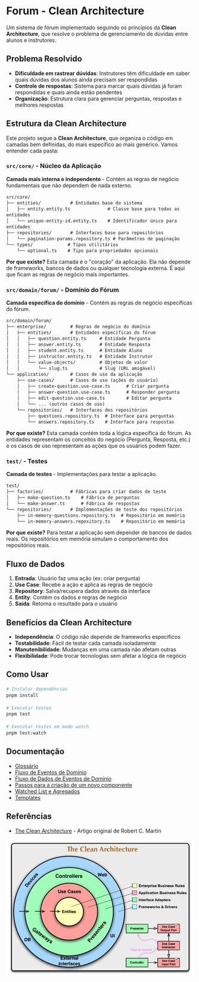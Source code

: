 # Forum - Clean Architecture

Um sistema de fórum implementado seguindo os princípios da **Clean Architecture**, que resolve o problema de gerenciamento de dúvidas entre alunos e instrutores.

## Problema Resolvido

- **Dificuldade em rastrear dúvidas**: Instrutores têm dificuldade em saber quais dúvidas dos alunos ainda precisam ser respondidas
- **Controle de respostas**: Sistema para marcar quais dúvidas já foram respondidas e quais ainda estão pendentes
- **Organização**: Estrutura clara para gerenciar perguntas, respostas e melhores respostas

## Estrutura da Clean Architecture

Este projeto segue a **Clean Architecture**, que organiza o código em camadas bem definidas, do mais específico ao mais genérico. Vamos entender cada pasta:

### `src/core/` - Núcleo da Aplicação

**Camada mais interna e independente** - Contém as regras de negócio fundamentais que não dependem de nada externo.

```text
src/core/
├── entities/           # Entidades base do sistema
│   ├── entity.entity.ts              # Classe base para todas as entidades
│   └── unique-entity-id.entity.ts    # Identificador único para entidades
├── repositories/       # Interfaces base para repositórios
│   └── pagination-params.repository.ts # Parâmetros de paginação
└── types/             # Tipos utilitários
    └── optional.ts    # Tipo para propriedades opcionais
```

**Por que existe?** Esta camada é o "coração" da aplicação. Ela não depende de frameworks, bancos de dados ou qualquer tecnologia externa. É aqui que ficam as regras de negócio mais importantes.

### `src/domain/forum/` - Domínio do Fórum

**Camada específica do domínio** - Contém as regras de negócio específicas do fórum.

```text
src/domain/forum/
├── enterprise/         # Regras de negócio do domínio
│   ├── entities/       # Entidades específicas do fórum
│   │   ├── question.entity.ts     # Entidade Pergunta
│   │   ├── answer.entity.ts       # Entidade Resposta
│   │   ├── student.entity.ts      # Entidade Aluno
│   │   ├── instructor.entity.ts   # Entidade Instrutor
│   │   └── value-objects/         # Objetos de valor
│   │       └── slug.ts            # Slug (URL amigável)
└── application/        # Casos de uso da aplicação
    ├── use-cases/      # Casos de uso (ações do usuário)
    │   ├── create-question.use-case.ts      # Criar pergunta
    │   ├── answer-question.use-case.ts      # Responder pergunta
    │   ├── edit-question.use-case.ts        # Editar pergunta
    │   └── ... (outros casos de uso)
    └── repositories/   # Interfaces dos repositórios
        ├── questions.repository.ts  # Interface para perguntas
        └── answers.repository.ts    # Interface para respostas
```

**Por que existe?** Esta camada contém toda a lógica específica do fórum. As entidades representam os conceitos do negócio (Pergunta, Resposta, etc.) e os casos de uso representam as ações que os usuários podem fazer.

### `test/` - Testes

**Camada de testes** - Implementações para testar a aplicação.

```text
test/
├── factories/          # Fábricas para criar dados de teste
│   ├── make-question.ts    # Fábrica de perguntas
│   └── make-answer.ts      # Fábrica de respostas
└── repositories/       # Implementações de teste dos repositórios
    ├── in-memory-questions.repository.ts  # Repositório em memória
    └── in-memory-answers.repository.ts    # Repositório em memória
```

**Por que existe?** Para testar a aplicação sem depender de bancos de dados reais. Os repositórios em memória simulam o comportamento dos repositórios reais.

## Fluxo de Dados

1. **Entrada**: Usuário faz uma ação (ex: criar pergunta)
2. **Use Case**: Recebe a ação e aplica as regras de negócio
3. **Repository**: Salva/recupera dados através da interface
4. **Entity**: Contém os dados e regras de negócio
5. **Saída**: Retorna o resultado para o usuário

## Benefícios da Clean Architecture

- **Independência**: O código não depende de frameworks específicos
- **Testabilidade**: Fácil de testar cada camada isoladamente
- **Manutenibilidade**: Mudanças em uma camada não afetam outras
- **Flexibilidade**: Pode trocar tecnologias sem afetar a lógica de negócio

## Como Usar

```bash
# Instalar dependências
pnpm install

# Executar testes
pnpm test

# Executar testes em modo watch
pnpm test:watch
```

## Documentação

- [Glossário](./docs/GLOSSARIO.md)
- [Fluxo de Eventos de Domínio](./docs/EVENT_FLOW.md)
- [Fluxo de Dados de Eventos de Domínio](./docs/EVENT_FLOW_DIAGRAM.md)
- [Passos para a criação de um novo componente](./docs/NEW_COMPONENT.md)
- [Watched List e Agregados](./docs/WATCHED_LIST_AND_AGGREGATE.md)
- [Templates](./docs/templates/README.md)

## Referências

- [The Clean Architecture](https://blog.cleancoder.com/uncle-bob/2012/08/13/the-clean-architecture.html) - Artigo original de Robert C. Martin

![Clean Architecture](./docs/CleanArchitecture.jpg)
